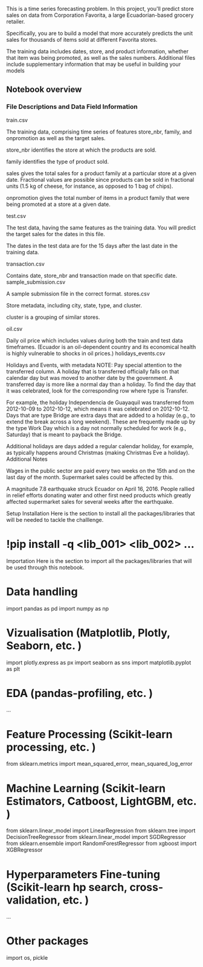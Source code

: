 This is a time series forecasting problem. In this project, you'll predict store sales on data from Corporation Favorita, a large Ecuadorian-based grocery retailer.

Specifically, you are to build a model that more accurately predicts the unit sales for thousands of items sold at different Favorita stores.

The training data includes dates, store, and product information, whether that item was being promoted, as well as the sales numbers. Additional files include supplementary information that may be useful in building your models

## Notebook overview
### File Descriptions and Data Field Information

train.csv

The training data, comprising time series of features store_nbr, family, and onpromotion as well as the target sales.

store_nbr identifies the store at which the products are sold.

family identifies the type of product sold.

sales gives the total sales for a product family at a particular store at a given date. Fractional values are possible since products can be sold in fractional units (1.5 kg of cheese, for instance, as opposed to 1 bag of chips).

onpromotion gives the total number of items in a product family that were being promoted at a store at a given date.

test.csv

The test data, having the same features as the training data. You will predict the target sales for the dates in this file.

The dates in the test data are for the 15 days after the last date in the training data.

transaction.csv

Contains date, store_nbr and transaction made on that specific date.
sample_submission.csv

A sample submission file in the correct format.
stores.csv

Store metadata, including city, state, type, and cluster.

cluster is a grouping of similar stores.

oil.csv

Daily oil price which includes values during both the train and test data timeframes. (Ecuador is an oil-dependent country and its economical health is highly vulnerable to shocks in oil prices.)
holidays_events.csv

Holidays and Events, with metadata
NOTE: Pay special attention to the transferred column. A holiday that is transferred officially falls on that calendar day but was moved to another date by the government. A transferred day is more like a normal day than a holiday. To find the day that it was celebrated, look for the corresponding row where type is Transfer.

For example, the holiday Independencia de Guayaquil was transferred from 2012-10-09 to 2012-10-12, which means it was celebrated on 2012-10-12. Days that are type Bridge are extra days that are added to a holiday (e.g., to extend the break across a long weekend). These are frequently made up by the type Work Day which is a day not normally scheduled for work (e.g., Saturday) that is meant to payback the Bridge.

Additional holidays are days added a regular calendar holiday, for example, as typically happens around Christmas (making Christmas Eve a holiday).
Additional Notes

Wages in the public sector are paid every two weeks on the 15th and on the last day of the month. Supermarket sales could be affected by this.

A magnitude 7.8 earthquake struck Ecuador on April 16, 2016. People rallied in relief efforts donating water and other first need products which greatly affected supermarket sales for several weeks after the earthquake.

Setup
Installation
Here is the section to install all the packages/libraries that will be needed to tackle the challlenge.

# !pip install -q <lib_001> <lib_002> ...
Importation
Here is the section to import all the packages/libraries that will be used through this notebook.

# Data handling
import pandas as pd
import numpy as np
# Vizualisation (Matplotlib, Plotly, Seaborn, etc. )
import plotly.express as px
import seaborn as sns
import matplotlib.pyplot as plt
# EDA (pandas-profiling, etc. )
...
​
# Feature Processing (Scikit-learn processing, etc. )
from sklearn.metrics import mean_squared_error, mean_squared_log_error
​
# Machine Learning (Scikit-learn Estimators, Catboost, LightGBM, etc. )
from sklearn.linear_model import LinearRegression
from sklearn.tree import DecisionTreeRegressor
from sklearn.linear_model import SGDRegressor
from sklearn.ensemble import RandomForestRegressor
from xgboost import XGBRegressor
​
# Hyperparameters Fine-tuning (Scikit-learn hp search, cross-validation, etc. )
...
​
# Other packages
import os, pickle
